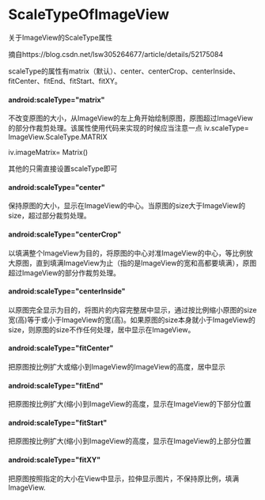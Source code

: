 # ScaleTypeOfImageView
关于ImageView的ScaleType属性


摘自https://blog.csdn.net/lsw305264677/article/details/52175084

scaleType的属性有matrix（默认）、center、centerCrop、centerInside、fitCenter、fitEnd、fitStart、fitXY。

#### android:scaleType="matrix"

不改变原图的大小，从ImageView的左上角开始绘制原图，原图超过ImageView的部分作裁剪处理。该属性使用代码来实现的时候应当注意一点
iv.scaleType= ImageView.ScaleType.MATRIX

iv.imageMatrix= Matrix()

其他的只需直接设置scaleType即可

#### android:scaleType="center"

保持原图的大小，显示在ImageView的中心。当原图的size大于ImageView的size，超过部分裁剪处理。

#### android:scaleType="centerCrop"

以填满整个ImageView为目的，将原图的中心对准ImageView的中心，等比例放大原图，直到填满ImageView为止（指的是ImageView的宽和高都要填满），原图超过ImageView的部分作裁剪处理。

#### android:scaleType="centerInside"

以原图完全显示为目的，将图片的内容完整居中显示，通过按比例缩小原图的size宽(高)等于或小于ImageView的宽(高)。如果原图的size本身就小于ImageView的size，则原图的size不作任何处理，居中显示在ImageView。

#### android:scaleType="fitCenter"

把原图按比例扩大或缩小到ImageView的ImageView的高度，居中显示

#### android:scaleType="fitEnd"

把原图按比例扩大(缩小)到ImageView的高度，显示在ImageView的下部分位置

#### android:scaleType="fitStart"

把原图按比例扩大(缩小)到ImageView的高度，显示在ImageView的上部分位置

#### android:scaleType="fitXY"

把原图按照指定的大小在View中显示，拉伸显示图片，不保持原比例，填满ImageView.
